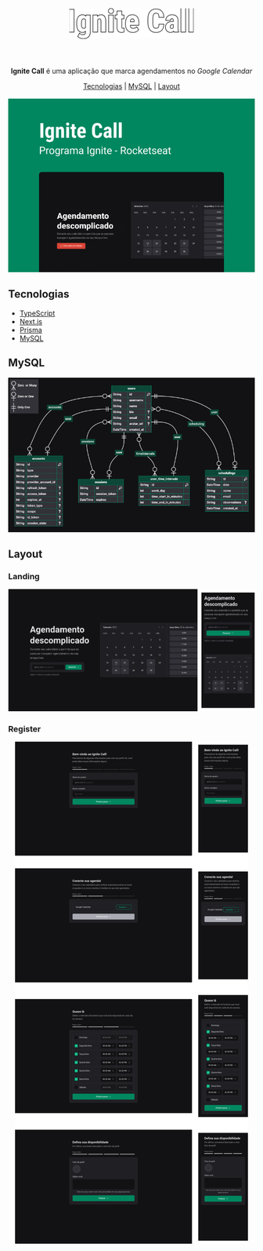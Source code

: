 <h1 align="center">
  <img src=".github/logo.png" />
</h1>

<br />

<p align="center"><strong>Ignite Call</strong> é uma aplicação que marca agendamentos no <i>Google Calendar</i></p>

<div align="center">
  <a href="#tecnologias">Tecnologias</a>
  |
  <a href="#mysql">MySQL</a>
  |
  <a href="#layout">Layout</a>
</div>

<br />

<div align="center">
  <img src=".github/cover.png" />
</div>

## Tecnologias
- [TypeScript](https://www.typescriptlang.org)
- [Next.js](https://nextjs.org)
- [Prisma](https://www.prisma.io)
- [MySQL](https://www.mysql.com)

## MySQL

<div align="center">
  <img src=".github/mysql.png" />
</div>

## Layout

### Landing
<div align="center">
  <img src=".github/landing.png" />
</div>
  
### Register
<div align="center">
  <img src=".github/register.png" />
</div>
</div>
